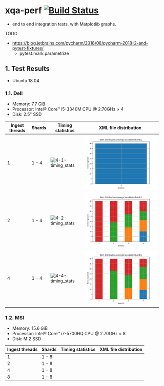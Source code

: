 # xqa-perf [![Build Status](https://travis-ci.org/jameshnsears/xqa-perf.svg?branch=master)](https://travis-ci.org/jameshnsears/xqa-perf) 
* end to end integration tests, with Matplotlib graphs.

TODO 
- https://blog.jetbrains.com/pycharm/2018/08/pycharm-2018-2-and-pytest-fixtures/
    - pytest.mark.parametrize

## 1. Test Results
* Ubuntu 18.04
### 1.1. Dell
* Memory: 7.7 GiB
* Processor: Intel® Core™ i5-3340M CPU @ 2.70GHz × 4
* Disk: 2.5" SSD

Ingest threads | Shards | Timing statistics | XML file distribution |
| ------------- | ------------- | ------------- | ------------- |
| 1 | 1 - 4 | ![4-1-timing_stats](graphs/4-1_4-timing_stats.png) | ![4-1_1-file_distribution](graphs/4-1-file_distribution.png) |
| 2 | 1 - 4 | ![4-2-timing_stats](graphs/4-1_4-timing_stats.png) | ![4-1_1-file_distribution](graphs/4-2-file_distribution.png) |
| 4 | 1 - 4 | ![4-4-timing_stats](graphs/4-1_4-timing_stats.png) | ![4-1_1-file_distribution](graphs/4-4-file_distribution.png) |

### 1.2. MSI
* Memory: 15.6 GiB
* Processor: Intel® Core™ i7-5700HQ CPU @ 2.70GHz × 8 
* Disk: M.2 SSD

| Ingest threads | Shards | Timing statistics | XML file distribution |
| ------------- | ------------- | ------------- | ------------- |
| 1 | 1 - 8 | | |
| 2 | 1 - 8 | | |
| 4 | 1 - 8 | | |
| 8 | 1 - 8 | | |

